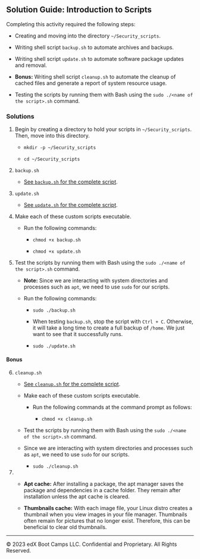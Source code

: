 ## Solution Guide: Introduction to Scripts

Completing this activity required the following steps:

- Creating and moving into the directory `~/Security_scripts`.

- Writing shell script `backup.sh` to automate archives and backups.

- Writing shell script `update.sh` to automate software package updates and removal.

- **Bonus:** Writing shell script `cleanup.sh` to automate the cleanup of cached files and generate a report of system resource usage.

- Testing the scripts by running them with Bash using the `sudo ./<name of the script>.sh` command.

### Solutions

1. Begin by creating a directory to hold your scripts in `~/Security_scripts`. Then, move into this directory.

    - `mkdir -p ~/Security_scripts`  

    - `cd ~/Security_scripts`

2. `backup.sh`

   - [See `backup.sh` for the complete script](backup.sh).

3. `update.sh` 

   - [See `update.sh` for the complete script](update.sh).
  
4. Make each of these custom scripts executable.

   - Run the following commands:
 
      - `chmod +x backup.sh`  

      - `chmod +x update.sh`  
    
5. Test the scripts by running them with Bash using the `sudo ./<name of the script>.sh` command.

    - **Note:** Since we are interacting with system directories and processes such as `apt`, we need to use `sudo` for our scripts.

   - Run the following commands:

     - `sudo ./backup.sh`

      - When testing `backup.sh`, stop the script with `Ctrl + C`. Otherwise, it will take a long time to create a full backup of `/home`. We just want to see that it successfully runs. 

     - `sudo ./update.sh`

#### Bonus

6. `cleanup.sh`

   - [See `cleanup.sh` for the complete script](cleanup.sh). 

   - Make each of these custom scripts executable.

     - Run the following commands at the command prompt as follows:

       - `chmod +x cleanup.sh`

   - Test the scripts by running them with Bash using the `sudo ./<name of the script>.sh` command.

   - Since we are interacting with system directories and processes such as `apt`, we need to use `sudo` for our scripts.

     - `sudo ./cleanup.sh`

7.  - **Apt cache:** After installing a package, the apt manager saves the package and dependencies in a cache folder. They remain after installation unless the apt cache is cleared.

    -  **Thumbnails cache:**  With each image file, your Linux distro creates a thumbnail when you view images in your file manager.  Thumbnails often remain for pictures that no longer exist. Therefore, this can be beneficial to clear old thumbnails.

---

© 2023 edX Boot Camps LLC. Confidential and Proprietary. All Rights Reserved.  
